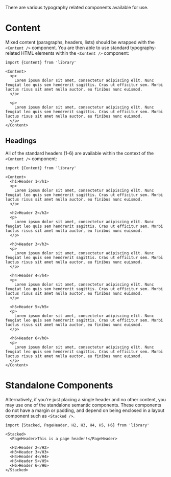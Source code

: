There are various typography related components available for use.

# Content

Mixed content (paragraphs, headers, lists) should be wrapped with the `<Content />` component.
You are then able to use standard typography-related HTML elements within the `<Content />` component:

    import {Content} from 'library'

    <Content>
      <p>
        Lorem ipsum dolor sit amet, consectetur adipiscing elit. Nunc feugiat leo quis sem hendrerit sagittis. Cras ut efficitur sem. Morbi luctus risus sit amet nulla auctor, eu finibus nunc euismod.
      </p>

      <p>
        Lorem ipsum dolor sit amet, consectetur adipiscing elit. Nunc feugiat leo quis sem hendrerit sagittis. Cras ut efficitur sem. Morbi luctus risus sit amet nulla auctor, eu finibus nunc euismod.
      </p>
    </Content>

## Headings

All of the standard headers (1-6) are available within the context of the `<Content />` component:

    import {Content} from 'library'

    <Content>
      <h1>Header 1</h1>
      <p>
        Lorem ipsum dolor sit amet, consectetur adipiscing elit. Nunc feugiat leo quis sem hendrerit sagittis. Cras ut efficitur sem. Morbi luctus risus sit amet nulla auctor, eu finibus nunc euismod.
      </p>

      <h2>Header 2</h2>
      <p>
        Lorem ipsum dolor sit amet, consectetur adipiscing elit. Nunc feugiat leo quis sem hendrerit sagittis. Cras ut efficitur sem. Morbi luctus risus sit amet nulla auctor, eu finibus nunc euismod.
      </p>

      <h3>Header 3</h3>
      <p>
        Lorem ipsum dolor sit amet, consectetur adipiscing elit. Nunc feugiat leo quis sem hendrerit sagittis. Cras ut efficitur sem. Morbi luctus risus sit amet nulla auctor, eu finibus nunc euismod.
      </p>

      <h4>Header 4</h4>
      <p>
        Lorem ipsum dolor sit amet, consectetur adipiscing elit. Nunc feugiat leo quis sem hendrerit sagittis. Cras ut efficitur sem. Morbi luctus risus sit amet nulla auctor, eu finibus nunc euismod.
      </p>

      <h5>Header 5</h5>
      <p>
        Lorem ipsum dolor sit amet, consectetur adipiscing elit. Nunc feugiat leo quis sem hendrerit sagittis. Cras ut efficitur sem. Morbi luctus risus sit amet nulla auctor, eu finibus nunc euismod.
      </p>

      <h6>Header 6</h6>
      <p>
        Lorem ipsum dolor sit amet, consectetur adipiscing elit. Nunc feugiat leo quis sem hendrerit sagittis. Cras ut efficitur sem. Morbi luctus risus sit amet nulla auctor, eu finibus nunc euismod.
      </p>
    </Content>

# Standalone Components

Alternatively, if you're just placing a single header and no other content, you may use one of the standalone semantic components. These components do not have a margin or padding, and depend on being enclosed in a layout component such as `<Stacked />`.

    import {Stacked, PageHeader, H2, H3, H4, H5, H6} from 'library'

    <Stacked>
      <PageHeader>This is a page header!</PageHeader>

      <H2>Header 2</H2>
      <H3>Header 3</H3>
      <H4>Header 4</H4>
      <H5>Header 5</H5>
      <H6>Header 6</H6>
    </Stacked>
